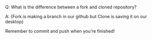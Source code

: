 Q: What is the difference between a fork and cloned repository?

A: {Fork is making a branch in our github but Clone is saving it on our desktop}


Remember to commit and push when you're finished!